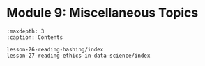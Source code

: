 # Module 9: Miscellaneous Topics

```{toctree}
:maxdepth: 3
:caption: Contents

lesson-26-reading-hashing/index
lesson-27-reading-ethics-in-data-science/index
```
